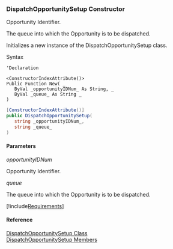 ### DispatchOpportunitySetup Constructor

Opportunity Identifier.

The queue into which the Opportunity is to be dispatched.

Initializes a new instance of the DispatchOpportunitySetup class.

Syntax

```vbnet
'Declaration

<ConstructorIndexAttribute()>
Public Function New( _
   ByVal _opportunityIDNum_ As String, _
   ByVal _queue_ As String _
)
```

```csharp
[ConstructorIndexAttribute()]
public DispatchOpportunitySetup( 
   string _opportunityIDNum_,
   string _queue_
)
```

#### Parameters

_opportunityIDNum_

Opportunity Identifier.

_queue_

The queue into which the Opportunity is to be dispatched.

[!include[Requirements](../partials/requirements.md)]

#### Reference

[DispatchOpportunitySetup Class](FChoice.Toolkits.Clarify~FChoice.Toolkits.Clarify.Sales.DispatchOpportunitySetup.md)  
[DispatchOpportunitySetup Members](FChoice.Toolkits.Clarify~FChoice.Toolkits.Clarify.Sales.DispatchOpportunitySetup_members.md)